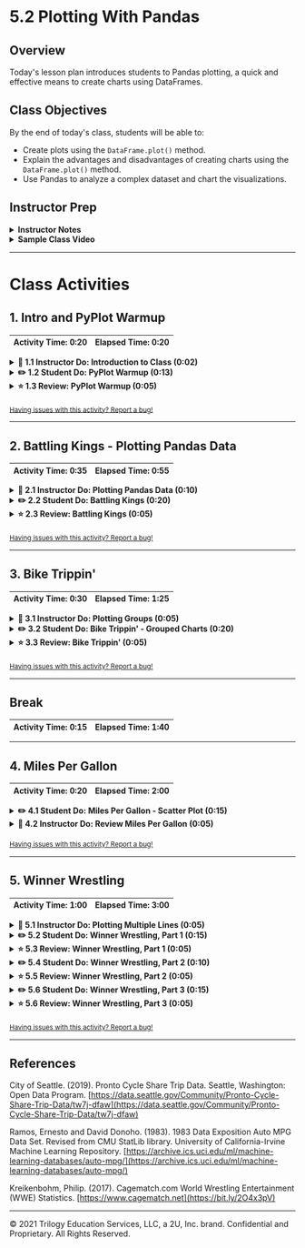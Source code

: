 # 5.2 Plotting With Pandas

## Overview

Today's lesson plan introduces students to Pandas plotting, a quick and effective means to create charts using DataFrames.

## Class Objectives

By the end of today's class, students will be able to:

* Create plots using the `DataFrame.plot()` method.
* Explain the advantages and disadvantages of creating charts using the `DataFrame.plot()` method.
* Use Pandas to analyze a complex dataset and chart the visualizations.

## Instructor Prep

<details>
  <summary><strong>Instructor Notes</strong></summary>

* Today's class is rather light in new material. This is because plotting charts through Pandas makes visualizing large sets of data easier than before.

* If your students have trouble displaying plots, there are several possible remedies:

  * Try a different kernel in Jupyter.

  * Place `%matplotlib notebook` at the top of the notebook.

  * Consult [Stack Overflow](https://stackoverflow.com/questions/43027980/purpose-of-matplotlib-inline/43028034) to find possible solutions.

* Please refer to our [Student FAQs?](../../../05-Instructor-Resources/README.md#unit-05-matplotlib) for answers to questions frequently asked by students of this program. If you have any recommendations for additional questions, feel free to log an issue or a pull request with your desired additions.

* Have your TAs refer to the [Time Tracker](TimeTracker.xlsx) to stay on track.

* The slideshow is for instructor use only. When distributing slides to students, please first export the slides to a PDF file. You may then send out the PDF file.

</details>

<details>
  <summary><strong>Sample Class Video</strong></summary>

* To view an example class lecture, see: [Class Video](https://codingbootcamp.hosted.panopto.com/Panopto/Pages/Viewer.aspx?id=fbc015bb-bfee-452b-80cd-03b6bab71122). Note that the video may not reflect the most recent lesson plan.

</details>

- - -

# Class Activities

## 1. Intro and PyPlot Warmup

| Activity Time:       0:20 |  Elapsed Time:      0:20  |
|---------------------------|---------------------------|

<details>
  <summary><strong>📣 1.1 Instructor Do: Introduction to Class (0:02)</strong></summary>

* Open the [slideshow](https://docs.google.com/presentation/d/1AnKduNMApWUrEtakW6JQiNrZ7cZgUPeo0YqKgCjic8U) and use slides 1–3 as you welcome the class and introduce today's lesson. Be sure to cover the following:

* Poll the students and ask how comfortable everyone is with plotting in Python after the last class.

  * Today is all about reinforcing concepts. By the end of class, everyone should feel more comfortable with plotting in Python and choosing appropriate plots for any given dataset.

  * Today we will talk through multiple examples of datasets and asking ourselves what plots visualize the data best.

  * We will also design plots using a different Python method than last class. However the types of plots will all be familiar to us.

</details>

<details>
  <summary><strong>✏️ 1.2 Student Do: PyPlot Warmup (0:13)</strong></summary>

* **File:** [plot_drills.ipynb](Activities/01-Stu_PlotsReview/Unsolved/plot_drills.ipynb)

* **Instructions:** [README.md](Activities/01-Stu_PlotsReview/README.md)

* In this activity students will use PyPlot to create the most effective visualization for a variety of datasets.

* **Important:** Do not open any examples before reviewing this activity. Part of the challenge is for the class to come up with what charts fit the data, so providing them with reference code would give it all away.

* Open the [slideshow](https://docs.google.com/presentation/d/1AnKduNMApWUrEtakW6JQiNrZ7cZgUPeo0YqKgCjic8U) and use slides 4–6 to introduce the students to the first activity. Cover the following talking points:

  * Before diving into the meat and potatoes of today's lesson, we will spend some time warming up our minds with some PyPlot drilling exercises.

  * This activity will not only test our skills in creating plots, but will also make us think about what type of plot best fits a dataset.

</details>

<details>
  <summary><strong>⭐ 1.3 Review: PyPlot Warmup (0:05)</strong></summary>

* Open [01-Stu_PlotsReview](Activities/01-Stu_PlotsReview/Solved/plot_drills.ipynb) within the Jupyter Notebook and go through the code line by line with the class, answering whatever questions they have and making certain to discuss the following points:

  * The first dataset is ideal for a bar chart since the programmer is provided with nothing but a list of strings—gym names—and a list of integers—gym memberships—that should be compared against each other.

  * To ensure that the graph is as aesthetically pleasing as possible, the tick locations for the x-axis are modified so that they fall in the center of their associated bar when the bars are aligned to the edge of the chart. The limits of the x- and y-axes are then also modified to ensure there is some separation between the bars and the edge of the chart.

    ![Drills - Bar Chart](Images/01-PyPlotDrills_Bar.png)

  * The second dataset fits a line chart best since the values within the lists change over time in relation to one another.

  * There is not as much aesthetic editing that needs to be done with this chart other than adding a horizontal line where the y-axis is equal to 0 so that it is easy to tell when a value is positive or negative.

    ![Drills - Line Chart](Images/01-PyPlotDrills_Line.png)

  * While the third dataset obviously fits that which would be used for a pie chart, the only thing that differentiates it from the first is the inclusion of the "colors" list and "explode" tuple. Still, since pie charts are helpful when comparing parts of a whole, the pie chart provides a different perspective from the bar chart from earlier.

  * It is important to note how the axes are being set to "equal" so that the pie chart is circular and that the parameter of `autopct=%1.1%%` is passed into the `plt.pie()` method so as to convert the values within the "members" list into percentages with a single decimal point.

    ![Drills - Pie Chart](Images/01-PyPlotDrills_Pie.png)

  * The final dataset compares the relationship between 2 lists with unique values. Because of this, a scatter plot is the ideal method through which to visualize the relationship.

  * Scatter plots require very little in the way of aesthetic styling, so the chart really only needs to be drawn to look pleasing.

    ![Drills - Scatter Plot](Images/01-PyPlotDrills_Scatter.png)

</details>

<sub>[Having issues with this activity? Report a bug!](https://bit.ly/2UDFU2f)</sub>

- - -

## 2. Battling Kings - Plotting Pandas Data

| Activity Time:       0:35 |  Elapsed Time:      0:55  |
|---------------------------|---------------------------|

<details>
  <summary><strong>📣 2.1 Instructor Do: Plotting Pandas Data (0:10)</strong></summary>

* Open the [slideshow](https://docs.google.com/presentation/d/1AnKduNMApWUrEtakW6JQiNrZ7cZgUPeo0YqKgCjic8U) and use slides 7-12 while covering the following talking points:

  * The plots within the previous activity were generated using mock data. In real applications, data could be messy, incomplete, or in strange formats.

  * When dealing with real data, analysts will typically spend a lot of time "cleaning" it prior to generating any graphics. It is only once the data is clean that they can create an accurate and effective plot.

  * Last week, we learned how to clean up and preprocess datasets using Pandas. Therefore, we can expect most real world data that we analyze will come from within a Pandas DataFrame.

  * The creators of Pandas realized that most people using Pandas would move on to visualize their plots using Matplotlib. In a moment of pure genius, they built Matplotlib methods into their library so as to allow data analysts to easily generate complex charts in very little time.

* Open and run [02-Ins_PandasPlot](Activities/02-Ins_PandasPlot/Solved/avg_state_rain.ipynb) within Jupyter Notebook to show students how Pandas can be used to create intricate plots and data visualizations using the values stored within DataFrames. Cover the following talking points:

  * Using PyPlot, it took a lot of code to create a bar chart of average rainfall by state.

  * Scroll down to the "Using Pandas to Chart a DataFrame" section of the application. See how the original DataFrame is being cut down to only those values that the application should chart. The index for the DataFrame is then set to the "State" column so that Pandas will use these values later on.

  * `DataFrame.plot()` is called and the parameters `kind="bar"` and `figsize=(20,3)` are passed into it. This tells Pandas to create a new bar chart using the values stored within the DataFrame. The values stored within the index will be the labels for the x-axis while the values stored within the other column will be used to plot the y-axis.

  * The bar chart produced is automatically styled. The header for the index is now the label for the x-axis while the header for the other column has been placed inside a legend.

  * The chart can still be edited just like any other kind of PyPlot as well. For example, the title for the chart can still be set using `plt.title()`.

    ![Pandas Plotting Basics](Images/02-PandasPlot_Basics.png)

  * Pandas will plot multiple columns so long as the DataFrame contains multiple columns of data within it.

  * It is also possible to modify a specific Pandas plot by storing the plot within a variable and then using built-in methods to modify it. For example: `PandasPlot.set_xticklabels()` will allow the user to modify the tick labels on the x-axis without having to manually set the DataFrame's index.

    ![Multi Plotting](Images/02-PandasPlot_MultiPlot.png)

  * To use a different plotting type, simply change the "kind" that is being passed as a parameter.

</details>

<details>
  <summary><strong>✏️ 2.2 Student Do: Battling Kings (0:20)</strong></summary>

* **File:** [battling_kings.ipynb](Activities/03-Stu_BattlingKings-PlottingPandas/Unsolved/battling_kings.ipynb)

* **Instructions:** [README](Activities/03-Stu_BattlingKings-PlottingPandas/README.md)

* In this activity, students will create a bar chart that visualizes which kings within the Game of Thrones universe have participated in the most battles. This means that students will need to clean up and analyze a Pandas DataFrame before creating their plot.

* Open [03-Stu_BattlingKings](Activities/03-Stu_BattlingKings-PlottingPandas/Solved/battling_kings.ipynb) within the Jupyter Notebook and run the code to show the end results of the application.

* You may also open the [slideshow](https://docs.google.com/presentation/d/1AnKduNMApWUrEtakW6JQiNrZ7cZgUPeo0YqKgCjic8U) and use slides 13–15 to introduce this activity.

</details>

<details>
  <summary><strong>⭐ 2.3 Review: Battling Kings (0:05)</strong></summary>

* Open [03-Stu_BattlingKings](Activities/03-Stu_BattlingKings-PlottingPandas/Solved/battling_kings.ipynb) within the Jupyter Notebook and go through the code line by line with the class, answering whatever questions they have and making certain to discuss the following points:

  * Since the primary purpose of this chart will be to uncover which kings have participated in the most battles, it is crucial to collect the `value_counts()` of both the "attacking_king" and "defending_king" columns.

  * The values contained within these 2 Pandas series should be added together to calculate the total battles each king was in. This should be done using `Series.add(OtherSeries, fill_value=0)` so that the 2 kings who have only been on the defending sides of battles will be added properly.

  * All that needs to be done from this point on is use `Series.plot(kind="bar")` so as to create the plot desired.

    ![Kings Code](Images/03-BattlingKings_Code.png)

</details>

<sub>[Having issues with this activity? Report a bug!](https://bit.ly/2UZrbO3)</sub>

- - -

## 3. Bike Trippin'

| Activity Time:       0:30 |  Elapsed Time:      1:25  |
|---------------------------|---------------------------|

<details>
  <summary><strong>📣 3.1 Instructor Do: Plotting Groups (0:05)</strong></summary>

* Open the [slideshow](https://docs.google.com/presentation/d/1AnKduNMApWUrEtakW6JQiNrZ7cZgUPeo0YqKgCjic8U) and use slides 16–20 as you cover the talking points for this section.

* Ask the students if they remember how to group data using Pandas. Then, remind students of the following:

  * We can group and summarize data using the Pandas `groupby()` function. The output of this is a GroupBy object.

  * A DataFrame is returned when a method such as mean() is called on a GroupBy object."

  ```python
  # Returns a DataFrame from a GroupBy object
  df.groupby('state').mean()
  ```

  * If the method is called on a specific column on a GroupBy object, then a series is returned.

  ```python
  # Returns a Series from a GroupBy object
  states = df.groupby('state')
  states['city'].mean()
  ```

  * `DataFrame.plot()` or `Series.plot()` can then be used to quickly and easily create charts based on summary data.

* Open [04-Ins_GroupPlots](Activities/04-Ins_GroupPlots/Solved/plotting_groups.ipynb) within Jupyter Notebook and run through the code with the class.

  * This example takes used car data from Germany and allows users to determine what categories influence the pricing of a car.

  * Within this application, the original DataFrame is grouped by the values of the "maker" column and returned as a GroupBy object.

  * Those values are then counted on the column "maker", returning a Series with the count of each "maker".

  * This Series is then charted using Pandas.

    ![Charting Groups](Images/grouplot01.png)

</details>

<details>
  <summary><strong>✏️ 3.2 Student Do: Bike Trippin' - Grouped Charts (0:20)</strong></summary>

* **Files:**

  * [bike_trippin.ipynb](Activities/05-Stu_BikeTrippin-Groupby/Unsolved/bike_trippin.ipynb)

  * [trip.csv](Activities/05-Stu_BikeTrippin-Groupby/Resources/trip.csv)

* **Instructions:**  [README](Activities/05-Stu_BikeTrippin-Groupby/README.md)

* In this activity, students will create a pair of charts based on community bike data collected from Seattle. This activity will require them to create and analyze GroupBy objects before printing some visualizations of their findings to the screen.

* Open [05-Stu_BikeTrippin](Activities/05-Stu_BikeTrippin-Groupby/Solved/bike_trippin.ipynb) within the Jupyter Notebook and run the code to show the results of the application.

* You may choose to open the [slideshow](https://docs.google.com/presentation/d/1AnKduNMApWUrEtakW6JQiNrZ7cZgUPeo0YqKgCjic8U) and use slides 21–23 to accompany this activity.

</details>

<details>
  <summary><strong>⭐ 3.3 Review: Bike Trippin' (0:05)</strong></summary>

* Open [05-Stu_BikeTrippin](Activities/05-Stu_BikeTrippin-Groupby/Solved/bike_trippin.ipynb) within the Jupyter Notebook and go through the code line by line with the class, answering whatever questions they have and making certain to discuss the following points:

  * For the bar chart, the original DataFrame is grouped by the values within the "gender" column and counted.

  * The series returns with a series containing a buggy value in the gender column called "stoptime." This row in the series must be dropped so that the data can be charted accurately.

  * The title for the chart is set within the `Series.plot()` method while the X and Y labels are set using Matplotlib's `Axes.set_xlabel()` and `Axes.set_ylabel()` methods.

    ![Bar Chart Code](Images/05-BikeTrippin_BarCode.png)

  * For the pie chart, the original DataFrame is grouped by both the "bikeid" and "gender" columns and returns a GroupBy object. When the sum analysis is performed a DataFrame containing multiple indexes is returned so that the duration is calculated per gender per bike.

    ![Multiple Indexes](Images/05-BikeTrippin_MultiIndex.png)

  * To create a chart based on one bike alone, `loc[]` must be used in order and a single "bikeid" must be passed. This returns a DataFrame with only the "gender" column as the index and "tripduration" as the value.

  * When creating a pie chart, a Y value must be passed into the `DataFrame.plot()` method. This lets Pandas know what label or position of the column to plot. Here we are plotting `tripduration`.

  * The title for the pie chart is being dynamically set by concatenating strings.

    ![Pie Chart Code](Images/05-BikeTrippin_PieCode.png)

</details>

<sub>[Having issues with this activity? Report a bug!](https://bit.ly/3dORsXX)</sub>

- - -

## Break

| Activity Time:       0:15 |  Elapsed Time:      1:40  |
|---------------------------|---------------------------|

- - -

## 4. Miles Per Gallon

| Activity Time:       0:20 |  Elapsed Time:      2:00  |
|---------------------------|---------------------------|

<details>
  <summary><strong>✏️ 4.1 Student Do: Miles Per Gallon - Scatter Plot (0:15)</strong></summary>

* **Files:**

  * [mpg.ipynb](Activities/06-Stu_MilesPerGallon-ScatterPlot/Solved/mpg.ipynb)

  * [MPG.csv](Activities/06-Stu_MilesPerGallon-ScatterPlot/Resources/mpg.csv)

* **Instructions:**

  * [README](Activities/06-Stu_MilesPerGallon-ScatterPlot/Instructions.md)

* In this activity, students will create a scatter plot using vehicle data, Pandas, and Matplotlib.

* Open [06-Stu_MilesPerGallon](Activities/06-Stu_MilesPerGallon-ScatterPlot/Solved/mpg.ipynb) within the Jupyter Notebook and run the code to show the end results of the application.

* You may choose to open the [slideshow](https://docs.google.com/presentation/d/1AnKduNMApWUrEtakW6JQiNrZ7cZgUPeo0YqKgCjic8U) and use slides 25–27 to accompany this activity. Otherwise, show the students what chart they will be attempting to create.

![MPG_example_plot](Images/06-MPG_Output.png)

</details>

<details>
  <summary><strong>📣 4.2 Instructor Do: Review Miles Per Gallon (0:05)</strong></summary>

* Open [06-Stu_MilesPerGallon](Activities/06-Stu_MilesPerGallon-ScatterPlot/Solved/mpg.ipynb) within the Jupyter Notebook and go through the code line by line with the class, answering whatever questions they have and making certain to discuss the following points:

  * There are quite a few rows in the original dataset that include missing values. These rows are filtered out using a `loc[]` filter that looks for any rows that do not contain a "?" value.

  * The data stored within the "horsepower" column is not numeric by default. This is due to the "?" values that were there, so `pandas.to_numeric()` must be used to convert the column into a usable format.

  * The `x` and `y` parameters in `DataFrame.plot()` allow users to specify which columns they would like to chart. This allows the user to create graphs without having to filter the DataFrame down to only 2 columns.

    ![MPG Output](Images/06-MPG_Code.png)

</details>

<sub>[Having issues with this activity? Report a bug!](https://bit.ly/2UA2NU5)</sub>

- - -

## 5. Winner Wrestling

| Activity Time:       1:00 |  Elapsed Time:      3:00  |
|---------------------------|---------------------------|

<details>
  <summary><strong>📣 5.1 Instructor Do: Plotting Multiple Lines (0:05)</strong></summary>

* In this activity, we will explore creating a multiplot with Matplotlib and then with Pandas.

* Open the [slideshow](https://docs.google.com/presentation/d/1AnKduNMApWUrEtakW6JQiNrZ7cZgUPeo0YqKgCjic8U) and use slides 28–30 to cover the following talking points:

  * We have already seen that Pandas plotting has many of the same features and capabilities as using Matplotlib directly.

  * The final feature we will look at today will be adding multiple plots to a single figure.

  * Fundamentally, adding multiple plots to the same figure using Pyplot is the same as using `dataframe.plot()`. We pass multiple plots in the same code block before using the `pyplot.show()` function.

* Open [07-Ins_PandasMultiLine](Activities/07-Ins_PandasMultiLine/Solved/unemploy_chart.ipynb) within Jupyter Notebook and run through the code with the class.

  * Explain to the class how this data, which keeps track of international unemployment numbers, has been split between 2 CSV files and therefore must be merged.

  * After the merging has taken place, the duplicate "Country Code" column should be deleted and the original "Country Code" column reset to its original name.

    ![Merging DataFrames](Images/07-MultiLine_Merge.png)

  * The average unemployment rate across the entire globe can be found by finding the means of the DataFrame.

  * Since all of the years are stored within the column headers, they can be collected by taking the series created by the means calculation and looking into its keys.

    ![Average and Years](Images/07-MultiLine_Lists.png)

  * The 2 line plots are then created using `plt.plot()`, the first using the average unemployment findings for its *x* values while the other takes in the values of a single row. The *x* values for both of the charts should be the "years" list created earlier.

  * The tuples method discussed during the previous class is used to create the legend for the plots.

    ![MultiLine Plot](Images/07-MultiLine_Plot.png)

* Demonstrate that the identical plot can be created with Pandas:

    ![MultiLine Plot](Images/multiline01.png)

  * Although Pandas plots are generally less flexible and customizable than Matplotlib plots, Pandas is capable of generating many common charts.

</details>

<details>
  <summary><strong>✏️ 5.2 Student Do: Winner Wrestling, Part 1 (0:15)</strong></summary>

* **Files:**

  * [winning_wrestlers.ipynb](Activities/08-Stu_WinnerWrestling-Part1/Solved/winning_wrestlers.ipynb)

  * [WWE-Data-2013.csv](Activities/08-Stu_WinnerWrestling-Part1/Resources/WWE-Data-2013.csv)

  * [WWE-Data-2014.csv](Activities/08-Stu_WinnerWrestling-Part1/Resources/WWE-Data-2014.csv)

  * [WWE-Data-2015.csv](Activities/08-Stu_WinnerWrestling-Part1/Resources/WWE-Data-2015.csv)

  * [WWE-Data-2016.csv](Activities/08-Stu_WinnerWrestling-Part1/Resources/WWE-Data-2016.csv)

* **Instructions:** [README.md](Activities/08-Stu_WinnerWrestling-Part1/README.md)

* The rest of class will be dedicated to creating a plot using Pandas and Matplotlib that allows its viewers to visualize the recent careers of professional wrestlers.

* This mini-project has been broken down into 3 parts and was designed for students to work alongside each other in groups.

* In this first part, students will take 4 CSV files and merge them. They will then need to rename and style the columns so that they reflect the data properly.

* Open [08-Stu_WinnerWrestling-Part1](Activities/08-Stu_WinnerWrestling-Part1/Solved/winning_wrestlers.ipynb) within the Jupyter Notebook and run the code to show the results of the application.

* You may choose to open the [slideshow](https://docs.google.com/presentation/d/1AnKduNMApWUrEtakW6JQiNrZ7cZgUPeo0YqKgCjic8U) and use slides 31–33 to accompany this activity. Otherwise, show the students what they will be attempting to create.

  ![Merged Table](Images/08-WinnerWrestle1_Output.png)

</details>

<details>
  <summary><strong>⭐ 5.3 Review: Winner Wrestling, Part 1 (0:05)</strong></summary>

* Open [08-Stu_WinnerWrestling-Part1](Activities/08-Stu_WinnerWrestling-Part1/Solved/winning_wrestlers.ipynb) within the Jupyter Notebook and go through the code line by line with the class, answering whatever questions they have and making certain to discuss the following points:

  * The DataFrames should be merged together on the "Wrestler" column using an outer join. This ensures that no data will be lost even if the wrestler is unique to a single CSV.

  * As DataFrames are merged, columns should be renamed so that it is clear what year the wins, losses, and draws are from.

  * While it is possible to merge all of the DataFrames using one incredibly long series of nested merge statements, it is far simpler to merge the DataFrames a pair at a time. This allows programmers to modify columns as they go and lessens the risk of naming a column incorrectly.

    ![Macho Merging](Images/08-WinnerWrestle1_Code.png)

</details>

<details>
  <summary><strong>✏️ 5.4 Student Do: Winner Wrestling, Part 2 (0:10)</strong></summary>

* **Files:**

  * [winning_wrestlers.ipynb](Activities/08-Stu_WinnerWrestling-Part1/Solved/winning_wrestlers.ipynb)

  * [WWE-Data-2013.csv](Activities/08-Stu_WinnerWrestling-Part1/Resources/WWE-Data-2013.csv)

  * [WWE-Data-2014.csv](Activities/08-Stu_WinnerWrestling-Part1/Resources/WWE-Data-2014.csv)

  * [WWE-Data-2015.csv](Activities/08-Stu_WinnerWrestling-Part1/Resources/WWE-Data-2015.csv)

  * [WWE-Data-2016.csv](Activities/08-Stu_WinnerWrestling-Part1/Resources/WWE-Data-2016.csv)

* **Instructions:** The instructions for this activity are contained within the unsolved version.

* In this second part, groups will create new columns for their DataFrame which will inform readers of how many matches a wrestler has won, lost, drawn, and taken part in over the course of their career.

* Open [09-Stu_WinnerWrestling-Part2](Activities/09-Stu_WinnerWrestling-Part2/Solved/winning_wrestlers.ipynb) within the Jupyter Notebook and run the code to show the end results of the application.

* You may choose to open the [slideshow](https://docs.google.com/presentation/d/1AnKduNMApWUrEtakW6JQiNrZ7cZgUPeo0YqKgCjic8U) and use slides 34–35 to accompany this activity. Otherwise, show the students what they will be attempting to create.

  ![Wrestler Calculations](Images/09-WinnerWrestle2_Output.png)

</details>

<details>
  <summary><strong>⭐ 5.5 Review: Winner Wrestling, Part 2 (0:05)</strong></summary>

* Open [09-Stu_WinnerWrestling-Part2](Activities/09-Stu_WinnerWrestling-Part2/Solved/winning_wrestlers.ipynb) within the Jupyter Notebook and go through the code line by line with the class, answering whatever questions they have and making certain to discuss the following points:

  * To calculate the total number of wins, losses, or draws, simply add up the values within the corresponding columns for each wrestler and place the output in a new column.

  * To calculate the total number of matches, add up the total wins, losses, and draws for each wrestler and place the output in a new column.

  * To filter out those wrestlers who have not wrestled more than 100 matches, use a `loc[]` filter and check that the "Total Matches" column is greater than or equal to 100.

    ![Time to Calculate](Images/09-WinnerWrestle2_Code.png)

</details>

<details>
  <summary><strong>✏️ 5.6 Student Do: Winner Wrestling, Part 3 (0:15)</strong></summary>

* **Files:**

  * [winning_wrestlers.ipynb](Activities/10-Stu_WinnerWrestling-Part3/Solved/winning_wrestlers.ipynb)

  * [WWE-Data-2013.csv](Activities/10-Stu_WinnerWrestling-Part3/Resources/WWE-Data-2013.csv)

  * [WWE-Data-2014.csv](Activities/10-Stu_WinnerWrestling-Part3/Resources/WWE-Data-2014.csv)

  * [WWE-Data-2015.csv](Activities/10-Stu_WinnerWrestling-Part3/Resources/WWE-Data-2015.csv)

  * [WWE-Data-2016.csv](Activities/10-Stu_WinnerWrestling-Part3/Resources/WWE-Data-2016.csv)

* **Instructions:** The instructions for this activity are contained in the unsolved version.

* In this final part, the class will take the DataFrame they created and, using Matplotlib, chart the number of wins and losses an individual wrestler has had over the course of a career.

* Open [10-Stu_WinnerWrestling-Part3](Activities/10-Stu_WinnerWrestling-Part3/Solved/winning_wrestlers.ipynb) within the Jupyter Notebook and run the code to show the end results of the application.

* You may choose to open the [slideshow](https://docs.google.com/presentation/d/1AnKduNMApWUrEtakW6JQiNrZ7cZgUPeo0YqKgCjic8U) and use slides 36–37 to accompany this activity. Otherwise, show the students what they will be attempting to create.

  ![Wrestler Calculations](Images/10-WinnerWrestle3_Output.png)

</details>

<details>
  <summary><strong>⭐ 5.6 Review: Winner Wrestling, Part 3 (0:05)</strong></summary>

* Open [10-Stu_WinnerWrestling-Part3](Activities/10-Stu_WinnerWrestling-Part3/Solved/winning_wrestlers.ipynb) within the Jupyter Notebook and go through the code line by line with the class, answering whatever questions they may have and making certain to discuss the following points.

  * Inputs can still function within Jupyter Notebook. Whenever the cell containing the input line is run, a prompt will be printed within the space beneath it, allowing for a user to add a response.

  * Two series must be created for the graph using `loc[]` filtering. Both look for the row with a wrestler name equal to that which the user inputted. The first series takes all of the values in the "Wins" columns while the second series takes all of the values in the "Losses" columns.

  * The "years" list that will serve at the chart's x-axis can be made manually since the years are consistent and known to the programmer.

  * While the `Series.plot()` method could theoretically be used to create both the "Wins" and "Losses" plots, the data is stored within different data types, it is actually easier to use the `plt.plot()` method.

    ![Charting Careers](Images/10-WinnerWrestle3_Code.png)

</details>

<sub>[Having issues with this activity? Report a bug!](https://bit.ly/2JwjJo3)</sub>

- - -

## References

City of Seattle. (2019). Pronto Cycle Share Trip Data. Seattle, Washington: Open Data Program. [https://data.seattle.gov/Community/Pronto-Cycle-Share-Trip-Data/tw7j-dfaw](https://data.seattle.gov/Community/Pronto-Cycle-Share-Trip-Data/tw7j-dfaw)

Ramos, Ernesto and David Donoho. (1983). 1983 Data Exposition Auto MPG Data Set. Revised from CMU StatLib library. University of California-Irvine Machine Learning Repository. [https://archive.ics.uci.edu/ml/machine-learning-databases/auto-mpg/](https://archive.ics.uci.edu/ml/machine-learning-databases/auto-mpg/)

Kreikenbohm, Philip. (2017). Cagematch.com World Wrestling Entertainment (WWE) Statistics. [https://www.cagematch.net](https://bit.ly/2O4x3pV)

- - -

© 2021 Trilogy Education Services, LLC, a 2U, Inc. brand. Confidential and Proprietary. All Rights Reserved.

